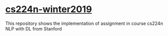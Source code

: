 # [cs224n-winter2019](http://web.stanford.edu/class/cs224n/)
This repository shows the implementation of assignment in course cs224n NLP with DL from Stanford

